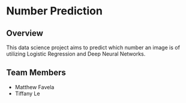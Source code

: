 # Number Prediction
## Overview
This data science project aims to predict which number an image is of utilizing Logistic Regression and Deep Neural Networks.

## Team Members
* Matthew Favela
* Tiffany Le
